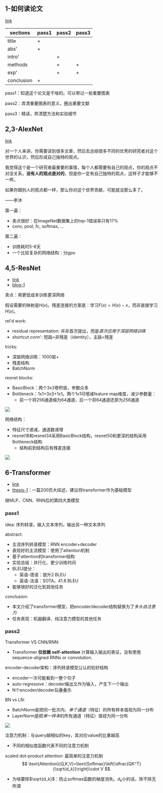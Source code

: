 
## 1-如何读论文

[link](https://www.bilibili.com/video/BV1H44y1t75x)

| sections   | pass1 | pass2 | pass3 |
| ---------- | ----- | ----- | ----- |
| title      | +     |       |       |
| abs'       | +     |       |       |
| intro'     |       | +     |       |
| methods    |       | +     | +     |
| exp'       |       | +     | +     |
| conclusion | +     |       |       |

pass1：知道这个论文是干啥的。可以带过一些重要图表

pass2：弄清重要图表的意义，圈出重要文献

pass3：精读，弄清楚方法和实验细节

## 2,3-AlexNet

[link](https://www.bilibili.com/video/BV1ih411J7Kz)

对一个人来讲，你需要读到很多文章，然后去总结很多不同的优秀的研究者对这个世界的认识，然后形成自己独特的观点。

我觉得这个是一个研究者最重要的事情，每个人都需要有自己的观点，你的观点不对没关系，**没有人的观点是对的**，但是你一定有自己独特的观点，这样子才能够不一样。

如果你跟别人的观点都一样，那么你对这个世界贡献，可能就没那么多了。

——李沐

第一遍：
- 卖点很好：在ImageNet数据集上的top-1错误率只有17%
- conv, pool, fc, softmax, ...

第二遍：
- 训练耗时5-6天
- 一个比较复杂的网络结构：分gpu

## 4,5-ResNet

- [link](https://www.bilibili.com/video/BV1Fb4y1h73E)
- [blog-1](https://blog.csdn.net/weixin_44001371/article/details/134192776)

卖点：用更低成本训练更深网络

假设需要的映射是$H(x)$。残差连接的方案是：学习$F(x)=H(x)-x$，而非直接学习$H(x)$。

rel'd work:
- residual representation: 并非首次提出，而是*首次应用于深层网络训练*
- shortcut conn': 短路=非残差（identity），主路=残差

tricks:
- 深层网络训练：1000层+
- 残差结构
- BatchNorm

resnet blocks:
- BasicBlock：两个3x3卷积层，参数众多
- Bottleneck：1x1+3x3+1x1。两个1x1可增减feature map维度，减少参数量：
	- 前一个将256通道缩为64通道，后一个将64通道还原为256通道

![](https://i-blog.csdnimg.cn/blog_migrate/48a8fb75ea39bc78542668c6a7e4f5f7.png)

网络结构：
- 特征尺寸递减，通道数递增
- resnet18和resnet34采用BasicBlock结构，resnet50和更深的结构采用Bottleneck结构
	- 结构前到结构后有残差连接

![](https://i-blog.csdnimg.cn/blog_migrate/5c3b68225dbada38f671fdbe624658d7.png)

## 6-Transformer

- [link](https://www.bilibili.com/video/BV1pu411o7BE)
- [thesis-1](https://arxiv.org/pdf/2108.07258.pdf)：一篇200页大综述，建议将transformer作为基础模型

继MLP、CNN、RNN后的第四大类模型

### pass1

idea: 序列转录，输入文本序列，输出另一种文本序列

abstract:
- 主流序列转录模型：RNN encoder+decoder
- 表现好的主流模型：使用了attention机制
- 基于attention的transformer结构
- 实验总结：并行化、更少训练时间
- BLEU提分：
	- 英语-德语：提升2 BLEU
	- 英语-法语：SOTA，41.8 BLEU
- 能够很好的泛化到其他任务

conclusion:
- 本文介绍了transformer模型，把encoder/decoder结构替换为了*多头自注意力*
- 任务表现：机器翻译、纯注意力模型的其他任务

### pass2

Transformer VS CNN/RNN:
- Transformer **仅依赖 self-attention** 计算输入输出的表征，没有使用 sequence-aligned RNNs or convolution.

encoder-decoder架构：序列转录模型公认的较好结构
- encoder一次可能看到一整个句子
- auto-regressive：decoder输出又作为输入，产生下一个输出
- N个encoder/decoder玩叠叠乐

BN vs LN:
- BatchNorm是把同一批次内、*单个通道*（特征）的所有样本值视为同一分布
- LayerNorm是把*单一样本*的所有通道（特征）值视为同一分布

![](https://i0.hdslb.com/bfs/note/57586df9146de6af02bd9ca49644487a9c1141b5.png@620w_!web-note.avif)

注意力机制：与query越相似的key，其对应value的比重越高
- 不同的相似度函数代表不同的注意力机制

scaled dot-product attention: 最简单的注意力机制
$$
\text{Attention}(Q,K,V)=\text{Softmax}\left(\dfrac{QK^T}{\sqrt{d_k}}\right)\cdot V
$$
- 为啥要除$\sqrt{d_k}$：防止softmax函数的梯度消失。$d_k$小的话，除不除无所谓

